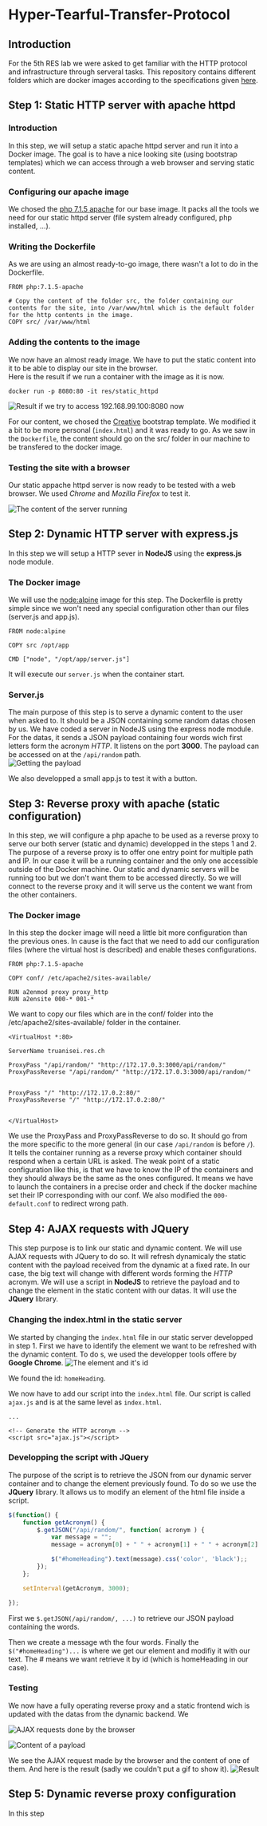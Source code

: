 # Hyper-Tearful-Transfer-Protocol

## Introduction
For the 5th RES lab we were asked to get familiar with the HTTP protocol and infrastructure through serveral tasks. This repository contains different folders which are docker images according to the specifications given [here](https://github.com/SoftEng-HEIGVD/Teaching-HEIGVD-RES-2017-Labo-HTTPInfra).

## Step 1: Static HTTP server with apache httpd

### Introduction
In this step, we will setup a static apache httpd server and run it into a Docker image. The goal is to have a nice looking site (using bootstrap templates) which we can access through a web browser and serving static content.

### Configuring our apache image
We chosed the [php 7.1.5 apache](https://github.com/docker-library/php/blob/c48c629568bc166b58b271114d0b44ea6d5cfa09/7.1/apache/Dockerfile) for our base image. It packs all the tools we need for our static httpd server (file system already configured, php installed, ...).

### Writing the Dockerfile
As we are using an almost ready-to-go image, there wasn't a lot to do in the Dockerfile.

```
FROM php:7.1.5-apache

# Copy the content of the folder src, the folder containing our contents for the site, into /var/www/html which is the default folder for the http contents in the image.
COPY src/ /var/www/html
```

### Adding the contents to the image
We now have an almost ready image. We have to put the static content into it to be able to display our site in the browser.  
Here is the result if we run a container with the image as it is now.
```
docker run -p 8080:80 -it res/static_httpd
```

![Result if we try to access 192.168.99.100:8080 now](images/forbidden.png)

For our content, we chosed the [Creative](https://startbootstrap.com/template-overviews/creative/) bootstrap template. We modified it a bit to be more personal (`index.html`) and it was ready to go. As we saw in the `Dockerfile`, the content should go on the src/ folder in our machine to be transfered to the docker image.  

### Testing the site with a browser
Our static appache httpd server is now ready to be tested with a web browser. We used *Chrome* and *Mozilla Firefox* to test it.

![The content of the server running](images/working.png)

## Step 2: Dynamic HTTP server with express.js
In this step we will setup a HTTP sever in **NodeJS** using the **express.js** node module.

### The Docker image
We will use the [node:alpine](https://github.com/nodejs/docker-node/blob/a8eef541ef29ae81f53f0fdd177ec20bbead3ed2/8.1/alpine/Dockerfile) image for this step.
The Dockerfile is pretty simple since we won't need any special configuration other than our files (server.js and app.js).
```
FROM node:alpine

COPY src /opt/app

CMD ["node", "/opt/app/server.js"]
```

It will execute our `server.js` when the container start.

### Server.js
The main purpose of this step is to serve a dynamic content to the user when asked to. It should be a JSON containing some random datas chosen by us.
We have coded a server in NodeJS using the express node module. For the datas, it sends a JSON payload containing four words wich first letters form the acronym *HTTP*. It listens on the port **3000**.
The payload can be accessed on at the `/api/random` path.  
![Getting the payload](images/payload.png)

We also developped a small app.js to test it with a button.


## Step 3: Reverse proxy with apache (static configuration)
In this step, we will configure a php apache to be used as a reverse proxy to serve our both server (static and dynamic) developped in the steps 1 and 2.
The purpose of a reverse proxy is to offer one entry point for multiple path and IP. In our case it will be a running container and the only one accessible outside of the Docker machine. Our static and dynamic servers will be running too but we don't want them to be accessed directly. So we will connect to the reverse proxy and it will serve us the content we want from the other containers.

### The Docker image
In this step the docker image will need a little bit more configuration than the previous ones. In cause is the fact that we need to add our configuration files (where the virtual host is described) and enable theses configurations.

```
FROM php:7.1.5-apache

COPY conf/ /etc/apache2/sites-available/

RUN a2enmod proxy proxy_http
RUN a2ensite 000-* 001-*
```

We want to copy our files which are in the conf/ folder into the /etc/apache2/sites-available/ folder in the container.

```
<VirtualHost *:80>

ServerName truanisei.res.ch

ProxyPass "/api/random/" "http://172.17.0.3:3000/api/random/"
ProxyPassReverse "/api/random/" "http://172.17.0.3:3000/api/random/"


ProxyPass "/" "http://172.17.0.2:80/"
ProxyPassReverse "/" "http://172.17.0.2:80/"


</VirtualHost>
```

We use the ProxyPass and ProxyPassReverse to do so. It should go from the more specific to the more general (in our case `/api/random` is before `/`). It tells the container running as a reverse proxy which container should respond when a certain URL is asked. The weak point of a static configuration like this, is that we have to know the IP of the containers and they should always be the same as the ones configured. It means we have to launch the containers in a precise order and check if the docker machine set their IP corresponding with our conf.
We also modified the `000-default.conf` to redirect wrong path.


## Step 4: AJAX requests with JQuery
This step purpose is to link our static and dynamic content. We will use AJAX requests with JQuery to do so. It will refresh dynamicaly the static content with the payload received from the dynamic at a fixed rate. In our case, the big text will change with different words forming the *HTTP* acronym.
We will use a script in **NodeJS** to retrieve the payload and to change the element in the static content with our datas. It will use the **JQuery** library.

### Changing the index.html in the static server
We started by changing the `index.html` file in our static server developped in step 1. First we have to identify the element we want to be refreshed with the dynamic content. To do s, we used the developper tools offere by **Google Chrome**.
![The element and it's id](images/element.png)

We found the id: `homeHeading`.

We now have to add our script into the `index.html` file. Our script is called `ajax.js` and is at the same level as `index.html`.

```
...

<!-- Generate the HTTP acronym -->
<script src="ajax.js"></script>
```

### Developping the script with JQuery
The purpose of the script is to retrieve the JSON from our dynamic server container and to change the element previously found.
To do so we use the **JQuery** library. It allows us to modify an element of the html file inside a script.

``` javascript
$(function() {
    function getAcronym() {
        $.getJSON("/api/random/", function( acronym ) {
            var message = "";
            message = acronym[0] + " " + acronym[1] + " " + acronym[2] + " " + acronym[3];

            $("#homeHeading").text(message).css('color', 'black');;
        });
    };

    setInterval(getAcronym, 3000);

});
```

First we `$.getJSON(/api/random/, ...)` to retrieve our JSON payload containing the words.

Then we create a message wth the four words. Finally the `$("#homeHeading")...` is where we get our element and modifiy it with our text. The # means we want retrieve it by id (which is homeHeading in our case).

### Testing
We now have a fully operating reverse proxy and a static frontend wich is updated with the datas from the dynamic backend.
We

![AJAX requests done by the browser](images/dynamic_request.png)

![Content of a payload](images/payload_content.png)

We see the AJAX request made by the browser and the content of one of them.
And here is the result (sadly we couldn't put a gif to show it).
![Result](images/result.png)


## Step 5: Dynamic reverse proxy configuration
In this step
